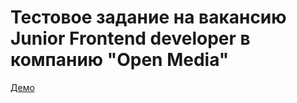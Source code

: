 # Тестовое задание на вакансию Junior Frontend developer в компанию "Open Media"

[Демо](http://mich-man.ru/projects/open-media/)
